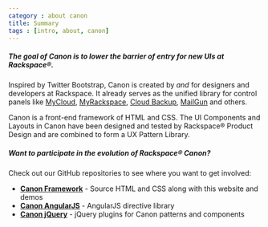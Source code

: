 ```yaml
---
category : about canon
title: Summary
tags : [intro, about, canon]
---
```


##### The goal of Canon is to lower the barrier of entry for new UIs at Rackspace<span class="super-script">&reg;</span>. 

Inspired by Twitter Bootstrap, Canon is created by *and* for designers and developers at Rackspace. It already serves as the unified library for control panels like <a href="">MyCloud</a>, <a href="">MyRackspace</a>, <a href="">Cloud Backup</a>, <a href="">MailGun</a> and others. 

Canon is a front-end framework of HTML and CSS.  The UI Components and Layouts in Canon have been designed and tested by Rackspace<span class="super-script">&reg;</span> Product Design and are combined to form a UX Pattern Library. 


##### Want to participate in the evolution of Rackspace<span class="super-script">&reg;</span> Canon?

Check out our GitHub repositories to see where you want to get involved:

* **[Canon Framework](https://github.com/rackerlabs/canon)** - Source HTML and CSS along with this website and demos
* **[Canon AngularJS](https://github.com/rackerlabs/canon-angular)** - AngularJS directive library
* **[Canon jQuery](https://github.com/rackerlabs/canon-jquery)** - jQuery plugins for Canon patterns and components